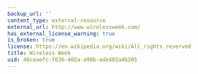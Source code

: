 ```yaml
---
backup_url: ''
content_type: external-resource
external_url: http://www.wirelessweek.com/
has_external_license_warning: true
is_broken: true
license: https://en.wikipedia.org/wiki/All_rights_reserved
title: Wireless Week
uid: 40ceaefc-f636-402a-a98b-ede402a4b305
---
```

